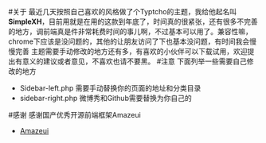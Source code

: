 #关于
 最近几天按照自己喜欢的风格做了个Typtcho的主题，我给他起名叫**SimpleXH**，目前用就是在用的这款到年底了，时间真的很紧张，还有很多不完善的地方，调前端真是件非常耗费时间的事儿啊，不过基本可以用了。兼容性嘛，chrome下应该是没问题的，其他的让朋友访问了下也基本没问题，有时间我会慢慢完善
 主题需要手动修改的地方还有多，有喜欢的小伙伴可以下载试用，欢迎提出有意义的建议或者意见，不喜欢也请不要黑。
#注意
下面列举一些需要自己修改的地方
* Sidebar-left.php  需要手动替换你的页面的地址和分类目录
* sidebar-right.php 微博秀和Github需要替换为你自己的


#感谢
感谢国产优秀开源前端框架Amazeui
* [Amazeui](http://amazeui.org/)

